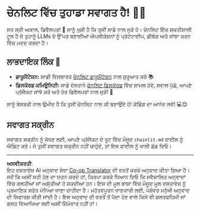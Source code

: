 <!--
CO_OP_TRANSLATOR_METADATA:
{
  "original_hash": "c49526c7abc56b0b5f1e835c1739f18e",
  "translation_date": "2025-08-29T11:06:55+00:00",
  "source_file": "11-agentic-protocols/code_samples/github-mcp/chainlit.md",
  "language_code": "pa"
}
-->
# ਚੇਨਲਿਟ ਵਿੱਚ ਤੁਹਾਡਾ ਸਵਾਗਤ ਹੈ! 🚀🤖

ਸਤ ਸ੍ਰੀ ਅਕਾਲ, ਡਿਵੈਲਪਰ! 👋 ਸਾਨੂੰ ਖੁਸ਼ੀ ਹੈ ਕਿ ਤੁਸੀਂ ਸਾਡੇ ਨਾਲ ਜੁੜੇ ਹੋ। ਚੇਨਲਿਟ ਇੱਕ ਸ਼ਕਤੀਸ਼ਾਲੀ ਟੂਲ ਹੈ ਜੋ ਤੁਹਾਨੂੰ LLMs ਦੇ ਉੱਪਰ ਬਣਾਈਆਂ ਐਪਲੀਕੇਸ਼ਨਾਂ ਨੂੰ ਪ੍ਰੋਟੋਟਾਈਪ, ਡੀਬੱਗ ਅਤੇ ਸਾਂਝਾ ਕਰਨ ਵਿੱਚ ਮਦਦ ਕਰਦਾ ਹੈ।

## ਲਾਭਦਾਇਕ ਲਿੰਕ 🔗

- **ਡਾਕੂਮੈਂਟੇਸ਼ਨ:** ਸਾਡੀ ਵਿਸਥਾਰਤ [ਚੇਨਲਿਟ ਡਾਕੂਮੈਂਟੇਸ਼ਨ](https://docs.chainlit.io) ਨਾਲ ਸ਼ੁਰੂਆਤ ਕਰੋ 📚  
- **ਡਿਸਕੋਰਡ ਕਮਿਊਨਿਟੀ:** ਸਾਡੇ ਦੋਸਤਾਨੇ [ਚੇਨਲਿਟ ਡਿਸਕੋਰਡ](https://discord.gg/k73SQ3FyUh) ਵਿੱਚ ਸ਼ਾਮਲ ਹੋਵੋ, ਸਵਾਲ ਪੁੱਛੋ, ਆਪਣੇ ਪ੍ਰੋਜੈਕਟ ਸਾਂਝੇ ਕਰੋ ਅਤੇ ਹੋਰ ਡਿਵੈਲਪਰਾਂ ਨਾਲ ਜੁੜੋ! 💬  

ਸਾਨੂੰ ਬੇਸਬਰੀ ਨਾਲ ਉਮੀਦ ਹੈ ਕਿ ਤੁਸੀਂ ਚੇਨਲਿਟ ਨਾਲ ਕੀ ਬਣਾਉਂਦੇ ਹੋ! ਕੋਡਿੰਗ ਦਾ ਆਨੰਦ ਲਵੋ! 💻😊

## ਸਵਾਗਤ ਸਕ੍ਰੀਨ

ਸਵਾਗਤ ਸਕ੍ਰੀਨ ਨੂੰ ਸੋਧਣ ਲਈ, ਆਪਣੇ ਪ੍ਰੋਜੈਕਟ ਦੇ ਰੂਟ ਵਿੱਚ ਮੌਜੂਦ `chainlit.md` ਫਾਈਲ ਨੂੰ ਐਡਿਟ ਕਰੋ। ਜੇ ਤੁਸੀਂ ਸਵਾਗਤ ਸਕ੍ਰੀਨ ਨਹੀਂ ਚਾਹੁੰਦੇ, ਤਾਂ ਇਸ ਫਾਈਲ ਨੂੰ ਖਾਲੀ ਛੱਡ ਦਿਓ।

---

**ਅਸਵੀਕਰਤੀ**:  
ਇਹ ਦਸਤਾਵੇਜ਼ AI ਅਨੁਵਾਦ ਸੇਵਾ [Co-op Translator](https://github.com/Azure/co-op-translator) ਦੀ ਵਰਤੋਂ ਕਰਕੇ ਅਨੁਵਾਦ ਕੀਤਾ ਗਿਆ ਹੈ। ਜਦੋਂ ਕਿ ਅਸੀਂ ਸਹੀ ਹੋਣ ਦਾ ਯਤਨ ਕਰਦੇ ਹਾਂ, ਕਿਰਪਾ ਕਰਕੇ ਧਿਆਨ ਦਿਓ ਕਿ ਸਵੈਚਾਲਿਤ ਅਨੁਵਾਦਾਂ ਵਿੱਚ ਗਲਤੀਆਂ ਜਾਂ ਅਸੁੱਤੀਆਂ ਹੋ ਸਕਦੀਆਂ ਹਨ। ਇਸ ਦੀ ਮੂਲ ਭਾਸ਼ਾ ਵਿੱਚ ਮੌਜੂਦ ਮੂਲ ਦਸਤਾਵੇਜ਼ ਨੂੰ ਪ੍ਰਮਾਣਿਕ ਸਰੋਤ ਮੰਨਿਆ ਜਾਣਾ ਚਾਹੀਦਾ ਹੈ। ਮਹੱਤਵਪੂਰਨ ਜਾਣਕਾਰੀ ਲਈ, ਪੇਸ਼ੇਵਰ ਮਨੁੱਖੀ ਅਨੁਵਾਦ ਦੀ ਸਿਫਾਰਸ਼ ਕੀਤੀ ਜਾਂਦੀ ਹੈ। ਇਸ ਅਨੁਵਾਦ ਦੀ ਵਰਤੋਂ ਤੋਂ ਪੈਦਾ ਹੋਣ ਵਾਲੇ ਕਿਸੇ ਵੀ ਗਲਤਫਹਿਮੀ ਜਾਂ ਗਲਤ ਵਿਆਖਿਆ ਲਈ ਅਸੀਂ ਜ਼ਿੰਮੇਵਾਰ ਨਹੀਂ ਹਾਂ।  